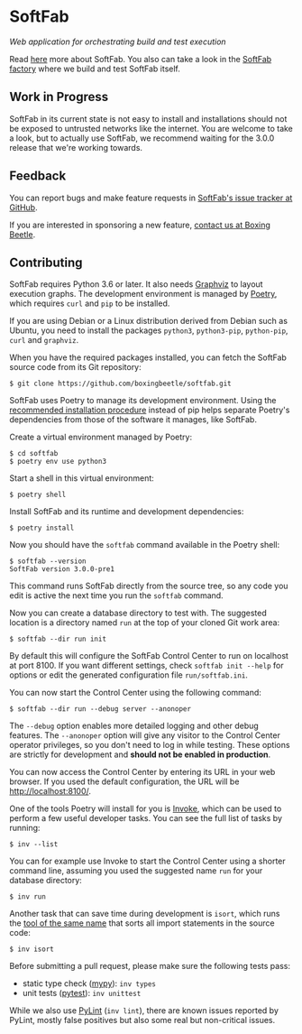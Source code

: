 SoftFab
=======

*Web application for orchestrating build and test execution*

Read [here](https://boxingbeetle.com/tools/softfab/) more about SoftFab.
You also can take a look in the [SoftFab factory](https://softfab.io/sf/) where we build and test SoftFab itself.

Work in Progress
----------------

SoftFab in its current state is not easy to install and installations should not be exposed to untrusted networks like the internet. You are welcome to take a look, but to actually use SoftFab, we recommend waiting for the 3.0.0 release that we're working towards.

Feedback
--------

You can report bugs and make feature requests in [SoftFab's issue tracker at GitHub](https://github.com/boxingbeetle/softfab/issues).

If you are interested in sponsoring a new feature, [contact us at Boxing Beetle](https://boxingbeetle.com/contact/).

Contributing
------------

SoftFab requires Python 3.6 or later. It also needs [Graphviz](http://graphviz.org/) to layout execution graphs. The development environment is managed by [Poetry](https://poetry.eustace.io/), which requires `curl` and `pip` to be installed.

If you are using Debian or a Linux distribution derived from Debian such as Ubuntu, you need to install the packages `python3`, `python3-pip`, `python-pip`, `curl` and `graphviz`.

When you have the required packages installed, you can fetch the SoftFab source code from its Git repository:

    $ git clone https://github.com/boxingbeetle/softfab.git

SoftFab uses Poetry to manage its development environment. Using the [recommended installation procedure](https://github.com/sdispater/poetry#installation) instead of pip helps separate Poetry's dependencies from those of the software it manages, like SoftFab.

Create a virtual environment managed by Poetry:

    $ cd softfab
    $ poetry env use python3

Start a shell in this virtual environment:

    $ poetry shell

Install SoftFab and its runtime and development dependencies:

    $ poetry install

Now you should have the `softfab` command available in the Poetry shell:

    $ softfab --version
    SoftFab version 3.0.0-pre1

This command runs SoftFab directly from the source tree, so any code you edit is active the next time you run the `softfab` command.

Now you can create a database directory to test with. The suggested location is a directory named `run` at the top of your cloned Git work area:

    $ softfab --dir run init

By default this will configure the SoftFab Control Center to run on localhost at port 8100. If you want different settings, check `softfab init --help` for options or edit the generated configuration file `run/softfab.ini`.

You can now start the Control Center using the following command:

    $ softfab --dir run --debug server --anonoper

The `--debug` option enables more detailed logging and other debug features. The `--anonoper` option will give any visitor to the Control Center operator privileges, so you don't need to log in while testing. These options are strictly for development and **should not be enabled in production**.

You can now access the Control Center by entering its URL in your web browser. If you used the default configuration, the URL will be [http://localhost:8100/](http://localhost:8100/).

One of the tools Poetry will install for you is [Invoke](https://www.pyinvoke.org/), which can be used to perform a few useful developer tasks. You can see the full list of tasks by running:

    $ inv --list

You can for example use Invoke to start the Control Center using a shorter command line, assuming you used the suggested name `run` for your database directory:

    $ inv run

Another task that can save time during development is `isort`, which runs the [tool of the same name](https://timothycrosley.github.io/isort/) that sorts all import statements in the source code:

    $ inv isort

Before submitting a pull request, please make sure the following tests pass:

- static type check ([mypy](http://www.mypy-lang.org/)): `inv types`
- unit tests ([pytest](https://docs.pytest.org)): `inv unittest`

While we also use [PyLint](http://pylint.pycqa.org/) (`inv lint`), there are known issues reported by PyLint, mostly false positives but also some real but non-critical issues.
